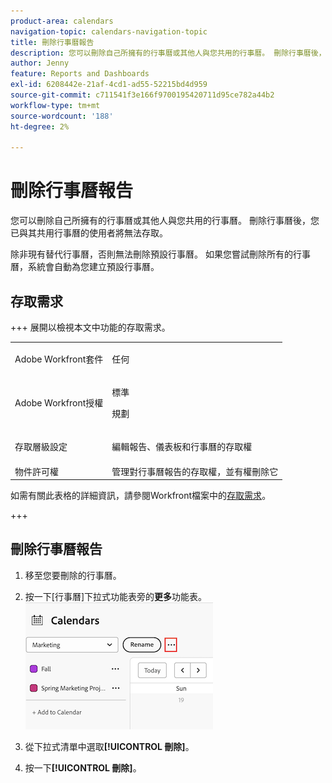 ```yaml
---
product-area: calendars
navigation-topic: calendars-navigation-topic
title: 刪除行事曆報告
description: 您可以刪除自己所擁有的行事曆或其他人與您共用的行事曆。 刪除行事曆後，您已與其共用行事曆的使用者將無法存取。
author: Jenny
feature: Reports and Dashboards
exl-id: 6208442e-21af-4cd1-ad55-52215bd4d959
source-git-commit: c711541f3e166f9700195420711d95ce782a44b2
workflow-type: tm+mt
source-wordcount: '188'
ht-degree: 2%

---
```


# 刪除行事曆報告

您可以刪除自己所擁有的行事曆或其他人與您共用的行事曆。 刪除行事曆後，您已與其共用行事曆的使用者將無法存取。

除非現有替代行事曆，否則無法刪除預設行事曆。 如果您嘗試刪除所有的行事曆，系統會自動為您建立預設行事曆。

## 存取需求

+++ 展開以檢視本文中功能的存取需求。

<table style="table-layout:auto"> 
 <col> 
 </col> 
 <col> 
 </col> 
 <tbody> 
  <tr> 
   <td role="rowheader">Adobe Workfront套件</td> 
   <td> <p>任何</p> </td> 
  </tr> 
  <tr> 
   <td role="rowheader">Adobe Workfront授權</td> 
   <td><p>標準</p>
       <p>規劃</p></td> 
  </tr> 
  <tr> 
   <td role="rowheader">存取層級設定</td> 
   <td> <p> 編輯報告、儀表板和行事曆的存取權</p></td> 
  </tr> 
  <tr> 
   <td role="rowheader">物件許可權</td> 
   <td>管理對行事曆報告的存取權，並有權刪除它</td> 
  </tr> 
 </tbody> 
</table>

如需有關此表格的詳細資訊，請參閱Workfront檔案中的[存取需求](/help/quicksilver/administration-and-setup/add-users/access-levels-and-object-permissions/access-level-requirements-in-documentation.md)。

+++


## 刪除行事曆報告

1. 移至您要刪除的行事曆。
1. 按一下[行事曆]下拉式功能表旁的&#x200B;**更多**功能表。
   ![行事曆更多功能表](assets/more-menu-calendar.png)

1. 從下拉式清單中選取&#x200B;**[!UICONTROL 刪除]**。
1. 按一下&#x200B;**[!UICONTROL 刪除]**。
